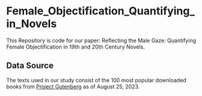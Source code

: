# Female_Objectification_Quantifying_in_Novels
This Repository is code for our paper: Reflecting the Male Gaze: Quantifying Female Objectification in 19th and 20th Century Novels.

## Data Source
The texts used in our study consist of the 100 most popular downloaded books from [Project Gutenberg] as of August 25, 2023.

[Project Gutenberg]: https://www.gutenberg.org/ebooks/search/?sort_order=downloads

